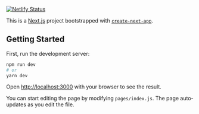 [![Netlify Status](https://api.netlify.com/api/v1/badges/0cd75190-e395-44c3-9af9-ccc82c8c9d2b/deploy-status)](https://app.netlify.com/sites/voterutile/deploys)

This is a [Next.js](https://nextjs.org/) project bootstrapped with [`create-next-app`](https://github.com/vercel/next.js/tree/canary/packages/create-next-app).

## Getting Started

First, run the development server:

```bash
npm run dev
# or
yarn dev
```

Open [http://localhost:3000](http://localhost:3000) with your browser to see the result.

You can start editing the page by modifying `pages/index.js`. The page auto-updates as you edit the file.
